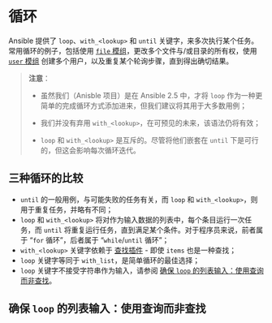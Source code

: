 # 循环


Ansible 提供了 `loop`、`with_<lookup>` 和 `until` 关键字，来多次执行某个任务。常用循环的例子，包括使用 [`file` 模组](https://docs.ansible.com/ansible/latest/collections/ansible/builtin/file_module.html#file-module)，更改多个文件与/或目录的所有权，使用 [`user` 模组](https://docs.ansible.com/ansible/latest/collections/ansible/builtin/user_module.html#user-module) 创建多个用户，以及重复某个轮询步骤，直到得出确切结果。

> **注意**：
>
> - 虽然我们（Anisble 项目）是在 Ansible 2.5 中，才将 `loop` 作为一种更简单的完成循环方式添加进来，但我们建议将其用于大多数用例；
>
> - 我们并没有弃用 `with_<lookup>`，在可预见的未来，该语法仍将有效；
>
> - `loop` 和 `with_<lookup>` 是互斥的。尽管将他们嵌套在 `until` 下是可行的，但这会影响每次循环迭代。


## 三种循环的比较

- `until` 的一般用例，与可能失败的任务有关，而 `loop` 和 `with_<lookup>`，则用于重复任务，并略有不同；
- `loop` 和 `with_<lookup>` 将对作为输入数据的列表中，每个条目运行一次任务，而 `until` 将重复运行任务，直到满足某个条件。对于程序员来说，前者属于 “`for` 循环”，后者属于 “`while`/`until` 循环”；
- `with_<lookup>` 关键字依赖于 [查找插件](https://docs.ansible.com/ansible/latest/plugins/lookup.html#lookup-plugins) - 即使 `items` 也是一种查找；
- `loop` 关键字等同于 `with_list`，是简单循环的最佳选择；
- `loop` 关键字不接受字符串作为输入，请参阅 [确保 `loop` 的列表输入：使用查询而非查找]()。

## 确保 `loop` 的列表输入：使用查询而非查找


